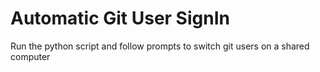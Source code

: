 # Automatic Git User SignIn
Run the python script and follow prompts to switch git users on a shared computer
